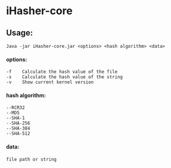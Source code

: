 # iHasher-core
## Usage:  
`Java -jar iHasher-core.jar <options> <hash algorithm> <data>`
#### options:

    -f    Calculate the hash value of the file  
    -s    Calculate the hash value of the string  
    -v    Show current kernel version  
#### hash algorithm:

    --RCR32  
    --MD5  
    --SHA-1  
    --SHA-256  
    --SHA-384  
    --SHA-512  
#### data:

    file path or string

